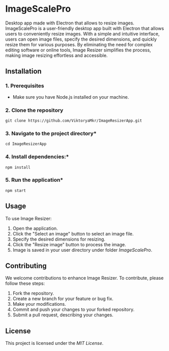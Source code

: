 # ImageScalePro
Desktop app made with Electron that allows to resize images. ImageScalePro is a user-friendly desktop app built with Electron that allows users to conveniently resize images. With a simple and intuitive interface, users can open image files, specify the desired dimensions, and quickly resize them for various purposes. By eliminating the need for complex editing software or online tools, Image Resizer simplifies the process, making image resizing effortless and accessible.

## Installation
### 1. **Prerequisites**
  - Make sure you have Node.js installed on your machine.
### 2. **Clone the repository**
```
git clone https://github.com/ViktoryaMkr/ImageResizerApp.git
```

### 3. Navigate to the project directory*
```
cd ImageResizerApp
```

### 4. Install dependencies:*
```
npm install
```

### 5. Run the application*
```
npm start
```
## Usage

To use Image Resizer:

1. Open the application.
2. Click the "Select an image" button to select an image file.
3. Specify the desired dimensions for resizing.
4. Click the "Resize image" button to process the image.
7. Image is saved in your user directory under folder _ImageScalePro_.

## Contributing
We welcome contributions to enhance Image Resizer. To contribute, please follow these steps:

1. Fork the repository.
2. Create a new branch for your feature or bug fix.
3. Make your modifications.
4. Commit and push your changes to your forked repository.
5. Submit a pull request, describing your changes.

## License
This project is licensed under the *MIT License*.
